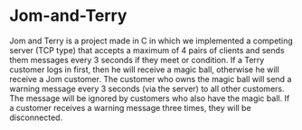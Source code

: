 # Jom-and-Terry
Jom and Terry is a project made in C in which we implemented a competing server (TCP type) that accepts a maximum of 4 pairs of clients and sends them messages every 3 seconds if they meet or condition. If a Terry customer logs in first, then he will receive a magic ball, otherwise he will receive a Jom customer. The customer who owns the magic ball will send a warning message every 3 seconds (via the server) to all other customers. The message will be ignored by customers who also have the magic ball. If a customer receives a warning message three times, they will be disconnected.
